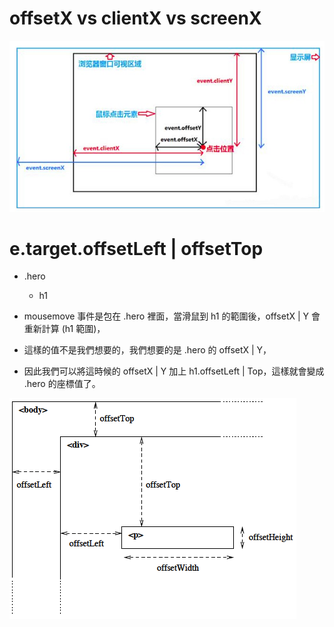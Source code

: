 # offsetX vs clientX vs screenX
![Alt text](offsetX-clientX-screenX.jpg)

# e.target.offsetLeft | offsetTop
- .hero
    - h1

- mousemove 事件是包在 .hero 裡面，當滑鼠到 h1 的範圍後，offsetX | Y 會重新計算 (h1 範圍)，
- 這樣的值不是我們想要的，我們想要的是 .hero 的 offsetX | Y，
- 因此我們可以將這時候的 offsetX | Y 加上 h1.offsetLeft | Top，這樣就會變成 .hero 的座標值了。
  
![Alt text](<../13 - Slide in on Scroll/el.offsetTop.png>)
  